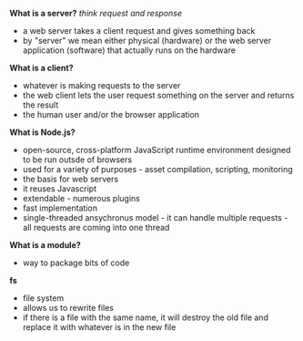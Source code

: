 __What is a server?__
_think request and response_
* a web server takes a client request and gives something back
* by "server" we mean either physical (hardware) or the web server application (software) that actually runs on the hardware

__What is a client?__
* whatever is making requests to the server
* the web client lets the user request something on the server and returns the result
* the human user and/or the browser application

__What is Node.js?__
* open-source, cross-platform JavaScript runtime environment designed to be run outsde of browsers
* used for a variety of purposes - asset compilation, scripting, monitoring
* the basis for web servers
* it reuses Javascript
* extendable - numerous plugins
* fast implementation
* single-threaded ansychronus model - it can handle multiple requests  - all requests are coming into one thread

__What is a module?__
* way to package bits of code

__fs__
* file system
* allows us to rewrite files
* if there is a file with the same name, it will destroy the old file and replace it with whatever is in the new file